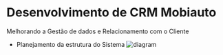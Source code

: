 
# Desenvolvimento de CRM Mobiauto
Melhorando a Gestão de dados e Relacionamento com o Cliente

- Planejamento da estrutura do Sistema
![diagram](https://github.com/Luke074/mobiauto-backend-interview/assets/68557804/ba9fd224-3a44-404d-90a7-e252e72a5b9a)
